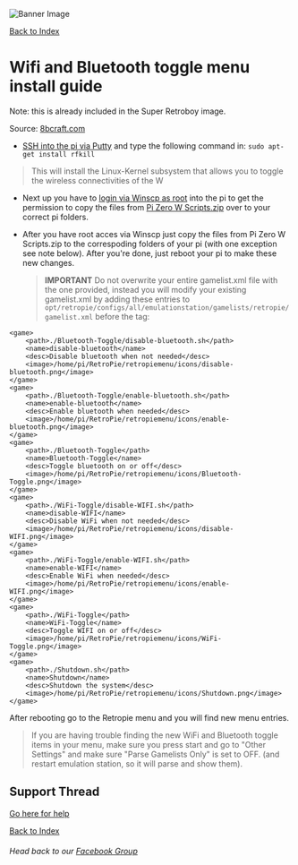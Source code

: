 ![Banner Image](https://sinisterspatula.github.io/RetroflagGpiGuides/images/GuidesBanner.png)

[Back to Index](https://sinisterspatula.github.io/RetroflagGpiGuides/)


# Wifi and Bluetooth toggle menu install guide
Note: this is already included in the Super Retroboy image.

Source: [8bcraft.com](http://forum.8bcraft.com/viewtopic.php?f=2&t=1432)

* [SSH into the pi via Putty](https://www.youtube.com/watch?v=aEJoQZBSlSs) and type the following command in: `sudo apt-get install rfkill`
 > This will install the Linux-Kernel subsystem that allows you to toggle the wireless connectivities of the W
* Next up you have to [login via Winscp as root](https://www.youtube.com/watch?v=O6RRRsqG9nQ) into the pi to get the permission to copy the files from [Pi Zero W Scripts.zip](https://github.com/SinisterSpatula/RetroflagGpiGuides/raw/master/data/Pi%20Zero%20W%20Scripts.zip) over to your correct pi folders.
* After you have root acces via Winscp just copy the files from Pi Zero W Scripts.zip to the correspoding folders of your pi (with one exception see note below). After you're done, just reboot your pi to make these new changes.

  > **IMPORTANT** Do not overwrite your entire gamelist.xml file with the one provided, instead you will modify your existing gamelist.xml by adding these entries to `opt/retropie/configs/all/emulationstation/gamelists/retropie/gamelist.xml` before the </gameList> tag:


```
<game>
	<path>./Bluetooth-Toggle/disable-bluetooth.sh</path>
	<name>disable-bluetooth</name>
	<desc>Disable bluetooth when not needed</desc>
	<image>/home/pi/RetroPie/retropiemenu/icons/disable-bluetooth.png</image>
</game>
<game>
	<path>./Bluetooth-Toggle/enable-bluetooth.sh</path>
	<name>enable-bluetooth</name>
	<desc>Enable bluetooth when needed</desc>
	<image>/home/pi/RetroPie/retropiemenu/icons/enable-bluetooth.png</image>
</game>
<game>
	<path>./Bluetooth-Toggle</path>
	<name>Bluetooth-Toggle</name>
	<desc>Toggle bluetooth on or off</desc>
	<image>/home/pi/RetroPie/retropiemenu/icons/Bluetooth-Toggle.png</image>
</game>
<game>
	<path>./WiFi-Toggle/disable-WIFI.sh</path>
	<name>disable-WIFI</name>
	<desc>Disable WiFi when not needed</desc>
	<image>/home/pi/RetroPie/retropiemenu/icons/disable-WIFI.png</image>
</game>
<game>
	<path>./WiFi-Toggle/enable-WIFI.sh</path>
	<name>enable-WIFI</name>
	<desc>Enable WiFi when needed</desc>
	<image>/home/pi/RetroPie/retropiemenu/icons/enable-WIFI.png</image>
</game>
<game>
	<path>./WiFi-Toggle</path>
	<name>WiFi-Toggle</name>
	<desc>Toggle WIFI on or off</desc>
	<image>/home/pi/RetroPie/retropiemenu/icons/WiFi-Toggle.png</image>
</game>
<game>
	<path>./Shutdown.sh</path>
	<name>Shutdown</name>
	<desc>Shutdown the system</desc>
	<image>/home/pi/RetroPie/retropiemenu/icons/Shutdown.png</image>
</game>
```

After rebooting go to the Retropie menu and you will find new menu entries.
  > If you are having trouble finding the new WiFi and Bluetooth toggle items in your menu, make sure you press start and go to "Other Settings" and make sure "Parse Gamelists Only" is set to OFF. (and restart emulation station, so it will parse and show them).


## Support Thread
[Go here for help](https://www.facebook.com/groups/401660300458844/)

[Back to Index](https://sinisterspatula.github.io/RetroflagGpiGuides/)

###### Head back to our [Facebook Group](https://www.facebook.com/groups/401660300458844/)

